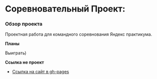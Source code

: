 # Соревновательный Проект:

### Обзор проекта

Проектная работа для командного соревнования Яндекс практикума.

**Планы**

Выиграть)

**Ссылка не проект**

* [Ссылка на cайт в gh-pages](..)


